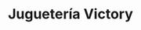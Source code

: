 ---
title: "Juguetería Victory"
url: /ciudad-autonoma-de-buenos-aires/jugueteria-victory/
shop: Spielzeug
---